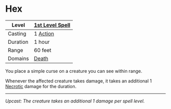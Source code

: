 # Hex

| Level    | [1st Level Spell](1st%20Level%20Spells.md)        |
| -------- | --------------------------------------------------- |
| Casting  | 1 [Action](../../../../Game%20Procedures/Core%20Procedures/Action.md) |
| Duration | 1 hour                                              |
| Range    | 60 feet                                             |
| Domains  | [Death](../../Spell%20Domains/Death.md)          |

You place a simple curse on a creature you can see within range.

Whenever the affected creature takes damage, it takes an additional 1 [Necrotic](../../../../Game%20Procedures/Combat/Damage%20Types/Necrotic.md) damage for the duration.

---
*Upcast: The creature takes an additional 1 damage per spell level.*
